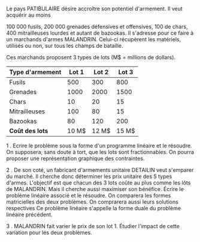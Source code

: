 Le pays PATIBULAIRE désire accroître son potentiel d'armement. Il veut acquérir au moins

100 000 fusils,
200 000 grenades défensives et offensives,
100 de chars,
400 mitrailleuses lourdes et autant de bazookas.
Il s'adresse pour ce faire à un marchands d'armes MALANDRIN. Celui-ci récupèrent les matériels, utilisés ou non, sur tous les champs de bataille.

Ces marchands proposent 3 types de lots (M$ = millions de dollars).

| Type d'armement         | Lot 1 | Lot 2 | Lot 3 |
|-------------------------|-------|-------|-------|
| Fusils                 | 500   | 300   | 800   |
| Grenades               | 1000  | 2000  | 1500  |
| Chars                  | 10    | 20    | 15    |
| Mitrailleuses          | 100   | 80    | 15    |
| Bazookas               | 80    | 120   | 200   |
| **Coût des lots**      | 10 M$ | 12 M$ | 15 M$ |



1 . Ecrire le problème sous la forme d'un programme linéaire et le résoudre. On supposera, sans doute à tort, que les lots sont fractionnables. On pourra proposer une représentation graphique des contraintes.


2 . De son coté, un fabricant d'armements unitaire DETAILIN veut s'emparer du marché. Il cherche donc déterminer les prix unitaire des 5 types d'armes. L'objectif est que chacun des 3 lots coûte au plus comme les lôts de MALANDRIN. Mais il cherche aussi maximiser son bénéfice. Écrire le problème linéaire associé et le résoudre. On comparera les formes matricielles des deux problèmes. On comprarera aussi leurs solutions respectives Ce problème linéaire s'appelle la forme duale du problème linéaire précédent.

3 . MALANDRIN fait varier le prix de son lot 1. Étudier l'impact de cette variation pour les deux problèmes.
